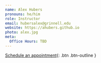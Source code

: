 ```yaml
---
name: Alex Hubers
pronouns: he/him
role: Instructor
email: hubersalex@grinnell.edu
website: https://ahubers.github.io
photo: alex.jpg
meta:
  Office Hours: TBD
---
```


[Schedule an appointment](#){: .btn .btn-outline }
